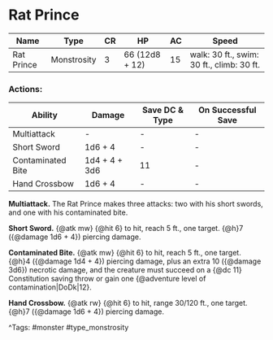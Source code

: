 # Rat Prince

| Name | Type | CR | HP | AC | Speed |
|------|------|----|----|----|-------|
| Rat Prince | Monstrosity | 3 | 66 (12d8 + 12) | 15 | walk: 30 ft., swim: 30 ft., climb: 30 ft. |

### Actions:

| Ability | Damage | Save DC & Type | On Successful Save |
|---------|--------|----------------|--------------------|
| Multiattack | - | - | - |
| Short Sword | 1d6 + 4 | - | - |
| Contaminated Bite | 1d4 + 4 + 3d6 | 11 | - |
| Hand Crossbow | 1d6 + 4 | - | - |


**Multiattack.** The Rat Prince makes three attacks: two with his short swords, and one with his contaminated bite.

**Short Sword.** {@atk mw} {@hit 6} to hit, reach 5 ft., one target. {@h}7 ({@damage 1d6 + 4}) piercing damage.

**Contaminated Bite.** {@atk mw} {@hit 6} to hit, reach 5 ft., one target. {@h}4 ({@damage 1d4 + 4}) piercing damage, plus an extra 10 ({@damage 3d6}) necrotic damage, and the creature must succeed on a {@dc 11} Constitution saving throw or gain one {@adventure level of contamination|DoDk|12}.

**Hand Crossbow.** {@atk rw} {@hit 6} to hit, range 30/120 ft., one target. {@h}7 ({@damage 1d6 + 4}) piercing damage.

^Tags: #monster #type_monstrosity